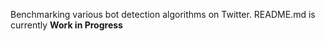 Benchmarking various bot detection algorithms on Twitter.
README.md is currently **Work in Progress**
